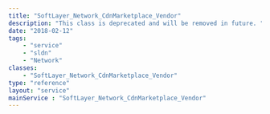 ```yaml
---
title: "SoftLayer_Network_CdnMarketplace_Vendor"
description: "This class is deprecated and will be removed in future. "
date: "2018-02-12"
tags:
    - "service"
    - "sldn"
    - "Network"
classes:
    - "SoftLayer_Network_CdnMarketplace_Vendor"
type: "reference"
layout: "service"
mainService : "SoftLayer_Network_CdnMarketplace_Vendor"
---
```

